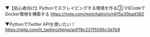 

▼【初心者向け】Pythonでスクレイピングする環境を作る③ VSCodeでDocker環境を構築する
https://note.com/motchalini/n/n615a35bad382


▼PythonでTwitter APIを使いたい！
https://qiita.com/h_tashiro/items/ed119c237f5595c3d7b8